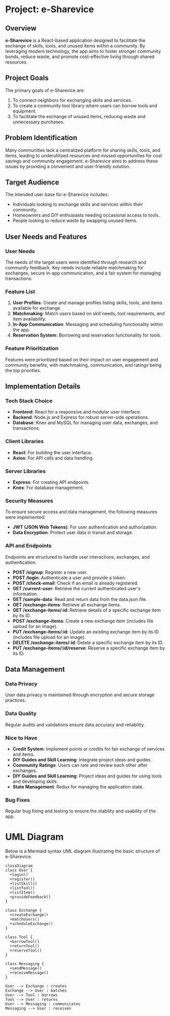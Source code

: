 # Project: e-Sharevice

## Overview

**e-Sharevice** is a React-based application designed to facilitate the exchange of skills, tools, and unused items within a community. By leveraging modern technology, the app aims to foster stronger community bonds, reduce waste, and promote cost-effective living through shared resources.

## Project Goals

The primary goals of e-Sharevice are:

1. To connect neighbors for exchanging skills and services.
2. To create a community tool library where users can borrow tools and equipment.
3. To facilitate the exchange of unused items, reducing waste and unnecessary purchases.

## Problem Identification

Many communities lack a centralized platform for sharing skills, tools, and items, leading to underutilized resources and missed opportunities for cost savings and community engagement. e-Sharevice aims to address these issues by providing a convenient and user-friendly solution.

## Target Audience

The intended user base for e-Sharevice includes:

- Individuals looking to exchange skills and services within their community.
- Homeowners and DIY enthusiasts needing occasional access to tools.
- People looking to reduce waste by swapping unused items.

## User Needs and Features

### User Needs

The needs of the target users were identified through research and community feedback. Key needs include reliable matchmaking for exchanges, secure in-app communication, and a fair system for managing transactions.

### Feature List

1. **User Profiles**: Create and manage profiles listing skills, tools, and items available for exchange.
2. **Matchmaking**: Match users based on skill needs, tool requirements, and item availability.
3. **In-App Communication**: Messaging and scheduling functionality within the app.
4. **Reservation System**: Borrowing and reservation functionality for tools.

### Feature Prioritization

Features were prioritized based on their impact on user engagement and community benefits, with matchmaking, communication, and ratings being the top priorities.

## Implementation Details

### Tech Stack Choice

- **Frontend**: React for a responsive and modular user interface.
- **Backend**: Node.js and Express for robust server-side operations.
- **Database**: Knex and MySQL for managing user data, exchanges, and transactions.

### Client Libraries

- **React**: For building the user interface.
- **Axios**: For API calls and data handling.

### Server Libraries

- **Express**: For creating API endpoints.
- **Knex**: For database management.

### Security Measures

To ensure secure access and data management, the following measures were implemented:

- **JWT (JSON Web Tokens)**: For user authentication and authorization.
- **Data Encryption**: Protect user data in transit and storage.

### API and Endpoints

Endpoints are structured to handle user interactions, exchanges, and authentication:

- **POST /signup**: Register a new user.
- **POST /login**: Authenticate a user and provide a token.
- **POST /check-email**: Check if an email is already registered.
- **GET /current-user**: Retrieve the current authenticated user's information.
- **GET /sample-data**: Read and return data from the data.json file.
- **GET /exchange-items**: Retrieve all exchange items.
- **GET /exchange-items/:id**: Retrieve details of a specific exchange item by its ID.
- **POST /exchange-items**: Create a new exchange item (includes file upload for an image).
- **PUT /exchange-items/:id**: Update an existing exchange item by its ID (includes file upload for an image).
- **DELETE /exchange-items/:id**: Delete a specific exchange item by its ID.
- **PUT /exchange-items/:id/reserve**: Reserve a specific exchange item by its ID.

## Data Management

### Data Privacy

User data privacy is maintained through encryption and secure storage practices.

### Data Quality

Regular audits and validations ensure data accuracy and reliability.

### Nice to Have

- **Credit System**: Implement points or credits for fair exchange of services and items.
- **DIY Guides and Skill Learning**: Integrate project ideas and guides.
- **Community Ratings**: Users can rate and review each other after exchanges.
- **DIY Guides and Skill Learning**: Project ideas and guides for using tools and developing skills.
- **State Management**: Redux for managing the application state.

### Bug Fixes

Regular bug fixing and testing to ensure the stability and usability of the app.

# UML Diagram

Below is a Mermaid syntax UML diagram illustrating the basic structure of e-Sharevice.

```mermaid
classDiagram
class User {
  +login()
  +register()
  +listSkill()
  +listTool()
  +listItem()
  +provideFeedback()
}

class Exchange {
  +createExchange()
  +matchUsers()
  +scheduleExchange()
}

class Tool {
  +borrowTool()
  +returnTool()
  +reserveTool()
}

class Messaging {
  +sendMessage()
  +receiveMessage()
}

User --> Exchange : creates
Exchange --> User : matches
User --> Tool : borrows
Tool --> User : returns
User --> Messaging : communicates
Messaging --> User : receives
```

